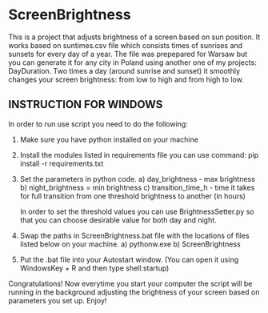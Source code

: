 # ScreenBrightness
This is a project that adjusts brightness of a screen based on sun position. It works based on suntimes.csv file which consists times of sunrises and sunsets for every day of a year. The file was prepepared for Warsaw but you can generate it for any city in Poland using another one of my projects: DayDuration. Two times a day (around sunrise and sunset) it smoothly changes your screen brightness: from low to high and from high to low.

## INSTRUCTION FOR WINDOWS
In order to run use script you need to do the following:
1. Make sure you have python installed on your machine
2. Install the modules listed in requirements file you can use command:
    pip install -r requirements.txt
3. Set the parameters in python code. 
    a) day_brightness - max brightness
    b) night_brightness = min brightness
    c) transition_time_h - time it takes for full transition from one threshold brightness to another (in hours)

    In order to set the threshold values you can use BrightnessSetter.py so that you can choose desirable value for both day and night.
4. Swap the paths in ScreenBrightness.bat file with the locations of files listed below on your machine.
    a) pythonw.exe
    b) ScreenBrightness
5. Put the .bat file into your Autostart window. (You can open it using WindowsKey + R and then type shell:startup)

Congratulations! Now everytime you start your computer the script will be running in the background adjusting the brightness of your screen based on parameters you set up. 
Enjoy!
